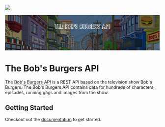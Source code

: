 ![](https://img.shields.io/badge/Coverage-98%25-83A603.svg?prefix=$coverage$)

![Banner Image](./public/images/readme-banner.jpg?raw=true 'Title')

# The Bob's Burgers API

The [Bob's Burgers API](https://bobsburgers-api.herokuapp.com/) is a REST API based on the television show Bob's Burgers. The Bob's Burgers API contains data for hundreds of characters, episodes, running gags and images from the show.

## Getting Started

Checkout out the [documentation](http://bobs-burgers-api-ui.herokuapp.com/) to get started.
